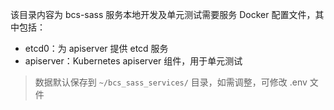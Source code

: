 该目录内容为 bcs-sass 服务本地开发及单元测试需要服务 Docker 配置文件，其中包括：

- etcd0：为 apiserver 提供 etcd 服务
- apiserver：Kubernetes apiserver 组件，用于单元测试

> 数据默认保存到 `~/bcs_sass_services/` 目录，如需调整，可修改 .env 文件